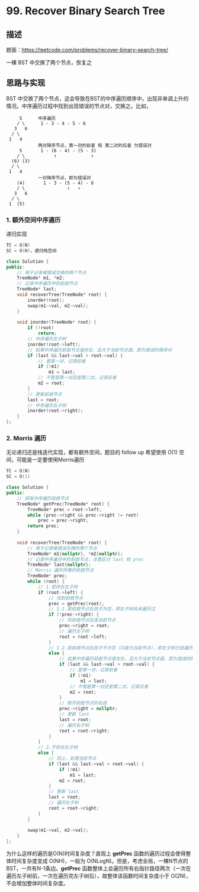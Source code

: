 # 99. Recover Binary Search Tree

## 描述

题面：https://leetcode.com/problems/recover-binary-search-tree/

一棵 BST 中交换了两个节点，恢复之

## 思路与实现

BST 中交换了两个节点，这会导致在BST的中序遍历顺序中，出现非单调上升的情况。中序遍历过程中找到出现错误的节点对，交换之。比如，
```
     5      中序遍历
    / \      1 - 3 - 4 - 5 - 6
   3   6
  / \
 1   4
            两对降序节点，第一对的前者 和 第二对的后者 为错误对
     5       1 - (6 - 4) - (5 - 3)
    / \           ↑             ↑
  (6) (3)   
  / \
 1   4
            一对降序节点，即为错误对
    (4)       1 - 3 - (5 - 4) - 6
    / \                ↑   ↑    
   3   6         
  / \
 1  (5)
```

### 1. 额外空间中序遍历

递归实现

``` c++
TC = O(N)
SC = O(H)，递归栈空间

class Solution {
public:
    // 用于记录被错误交换的两个节点
    TreeNode* m1, *m2;
    // 记录中序遍历中的前趋节点
    TreeNode* last;
    void recoverTree(TreeNode* root) {
        inorder(root);
        swap(m1->val, m2->val);
    }
    
    void inorder(TreeNode* root) {
        if (!root)
            return;
        // 中序遍历左子树
        inorder(root->left);
        // 如果中序遍历前趋节点值存在，且大于当前节点值，即为错误的降序对
        if (last && last->val > root->val) {
            // 是第一对，记录前者
            if (!m1)
                m1 = last;
            // 不管是第一对还是第二对，记录后者
            m2 = root;
        }
        // 更新前趋节点
        last = root;
        // 中序遍历右子树
        inorder(root->right);
    }
};
```

### 2. Morris 遍历

无论递归还是栈迭代实现，都有额外空间，题目的 follow up 希望使用 O(1) 空间，可能是一定要使用Morris遍历

``` c++
TC = O(N)
SC = O(1)

class Solution {
public:
    // 获取中序遍历前趋节点
    TreeNode* getPrec(TreeNode* root) {
        TreeNode* prec = root->left;
        while (prec->right && prec->right != root)
            prec = prec->right;
        return prec;
    }
    
    void recoverTree(TreeNode* root) {
        // 用于记录被错误交换的两个节点
        TreeNode* m1{nullptr}, *m2{nullptr};
        // 记录中序遍历中的前趋节点，注意区分 last 和 prec
        TreeNode* last{nullptr};
        // Morris 遍历所需的前趋节点
        TreeNode* prec;
        while (root) {
            // 1.若存在左子树
            if (root->left) {
                // 找到前趋节点
                prec = getPrec(root);
                // 1.1.若前趋节点右孩子为空，即左子树尚未遍历过
                if (!prec->right) {
                    // 则前趋节点右连当前节点
                    prec->right = root;
                    // 遍历左子树
                    root = root->left;
                }
                // 1.2.若前趋节点右孩子不为空（只能为当前节点），即左子树已经遍历过
                else {
                    // 如果中序遍历前趋节点值存在，且大于当前节点值，即为错误的降序对
                    if (last && last->val > root->val) {
                        // 是第一对，记录前者
                        if (!m1)
                            m1 = last;
                        // 不管是第一对还是第二对，记录后者
                        m2 = root;
                    }
                    // 断开前趋节点的右连
                    prec->right = nullptr;
                    // 更新 last
                    last = root;
                    // 遍历右子树
                    root = root->right;
                }
            }
            // 2.不存在左子树
            else {
                // 同上，处理当前节点
                if (last && last->val > root->val) {
                    if (!m1)
                        m1 = last;
                    m2 = root;
                }
                // 更新 last
                last = root;
                // 遍历右子树
                root = root->right;
            }
        }
        
        swap(m1->val, m2->val);
    }
};
```

为什么这样的遍历是O(N)时间复杂度？直观上 **getPrec** 函数的遍历过程会使得整体时间复杂度变成 O(NH)，一般为 O(NLogN)。但是，考虑全局，一棵N节点的BST，一共有N-1条边。**getPrec** 函数整体上会遍历所有右指针路径两次（一次在遍历左子树前，一次在遍历完左子树后），故整体该函数时间复杂度小于 O(2N)，不会增加整体时间复杂度。 
